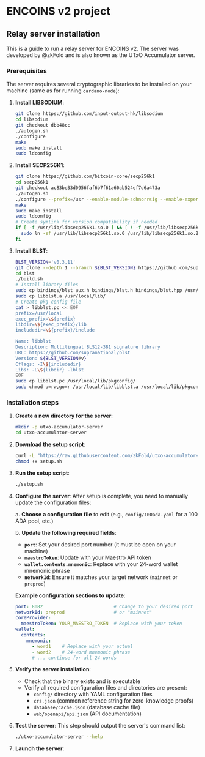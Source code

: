# ENCOINS v2 project

## Relay server installation

This is a guide to run a relay server for ENCOINS v2. The server was developed by @zkFold and is also known as the UTxO Accumulator server.

### Prerequisites

The server requires several cryptographic libraries to be installed on your machine (same as for running `cardano-node`):

1. **Install LIBSODIUM**:
   ```bash
   git clone https://github.com/input-output-hk/libsodium
   cd libsodium
   git checkout dbb48cc
   ./autogen.sh
   ./configure
   make
   sudo make install
   sudo ldconfig
   ```

2. **Install SECP256K1**:
   ```bash
   git clone https://github.com/bitcoin-core/secp256k1
   cd secp256k1
   git checkout ac83be33d0956faf6b7f61a60ab524ef7d6a473a
   ./autogen.sh
   ./configure --prefix=/usr --enable-module-schnorrsig --enable-experimental
   make
   sudo make install
   sudo ldconfig
   # Create symlink for version compatibility if needed
   if [ -f /usr/lib/libsecp256k1.so.0 ] && [ ! -f /usr/lib/libsecp256k1.so.2 ]; then
     sudo ln -sf /usr/lib/libsecp256k1.so.0 /usr/lib/libsecp256k1.so.2
   fi
   ```

3. **Install BLST**:
   ```bash
   BLST_VERSION='v0.3.11'
   git clone --depth 1 --branch ${BLST_VERSION} https://github.com/supranational/blst
   cd blst
   ./build.sh
   # Install library files
   sudo cp bindings/blst_aux.h bindings/blst.h bindings/blst.hpp /usr/local/include/
   sudo cp libblst.a /usr/local/lib/
   # Create pkg-config file
   cat > libblst.pc << EOF
   prefix=/usr/local
   exec_prefix=\${prefix}
   libdir=\${exec_prefix}/lib
   includedir=\${prefix}/include

   Name: libblst
   Description: Multilingual BLS12-381 signature library
   URL: https://github.com/supranational/blst
   Version: ${BLST_VERSION#v}
   Cflags: -I\${includedir}
   Libs: -L\${libdir} -lblst
   EOF
   sudo cp libblst.pc /usr/local/lib/pkgconfig/
   sudo chmod u=rw,go=r /usr/local/lib/libblst.a /usr/local/lib/pkgconfig/libblst.pc /usr/local/include/blst*
   ```

### Installation steps

1. **Create a new directory for the server**:
   ```bash
   mkdir -p utxo-accumulator-server
   cd utxo-accumulator-server
   ```

2. **Download the setup script**:
   ```bash
   curl -L "https://raw.githubusercontent.com/zkFold/utxo-accumulator-server/main/setup.sh" -o setup.sh
   chmod +x setup.sh
   ```

3. **Run the setup script**:
   ```bash
   ./setup.sh
   ```

4. **Configure the server**:
   After setup is complete, you need to manually update the configuration files:

   a. **Choose a configuration file** to edit (e.g., `config/100ada.yaml` for a 100 ADA pool, etc.)

   b. **Update the following required fields**:

   - **`port`**: Set your desired port number (it must be open on your machine)
   - **`maestroToken`**: Update with your Maestro API token
   - **`wallet.contents.mnemonic`**: Replace with your 24-word wallet mnemonic phrase
   - **`networkId`**: Ensure it matches your target network (`mainnet` or `preprod`)

   **Example configuration sections to update**:
   ```yaml
   port: 8082                          # Change to your desired port
   networkId: preprod                  # or "mainnet"
   coreProvider:
     maestroToken: YOUR_MAESTRO_TOKEN  # Replace with your token
   wallet:
     contents:
       mnemonic:
         - word1    # Replace with your actual
         - word2    # 24-word mnemonic phrase
         # ... continue for all 24 words
   ```

5. **Verify the server installation**:
   - Check that the binary exists and is executable
   - Verify all required configuration files and directories are present:
     - `config/` directory with YAML configuration files
     - `crs.json` (common reference string for zero-knowledge proofs)
     - `database/cache.json` (database cache file)
     - `web/openapi/api.json` (API documentation)

6. **Test the server**:
   This step should output the server's command list:
   ```bash
   ./utxo-accumulator-server --help
   ```
7. **Launch the server**:
